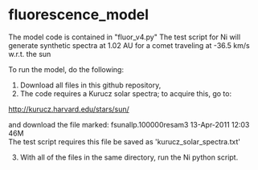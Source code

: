 # fluorescence_model

The model code is contained in "fluor_v4.py"
The test script for Ni will generate synthetic spectra at 1.02 AU for a comet traveling at -36.5 km/s w.r.t. the sun

To run the model, do the following:

1. Download all files in this github repository,
2. The code requires a Kurucz solar spectra; to acquire this, go to:

http://kurucz.harvard.edu/stars/sun/

and download the file marked: fsunallp.100000resam3   13-Apr-2011 12:03   46M  
The test script requires this file be saved as 'kurucz_solar_spectra.txt'

3. With all of the files in the same directory, run the Ni python script.
